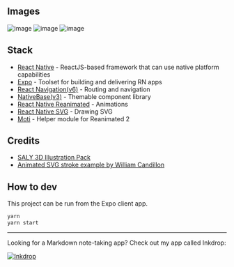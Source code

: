 ## Images
![image](https://github.com/Utkarsh575/Learn-React-native/assets/35625228/52e2c6e3-0618-41f0-a0fa-72427e54e99b)
![image](https://github.com/Utkarsh575/Learn-React-native/assets/35625228/f92269df-dca6-467f-86bc-8cea1d6eeca2)
![image](https://github.com/Utkarsh575/Learn-React-native/assets/35625228/286cc957-7fd4-4a8c-9114-cd691bca1c31)


## Stack

- [React Native](https://reactnative.dev/) - ReactJS-based framework that can use native platform capabilities
- [Expo](https://expo.dev/) - Toolset for building and delivering RN apps
- [React Navigation(v6)](https://reactnavigation.org/) - Routing and navigation
- [NativeBase(v3)](https://nativebase.io/) - Themable component library
- [React Native Reanimated](https://docs.swmansion.com/react-native-reanimated/) - Animations
- [React Native SVG](https://github.com/react-native-svg/react-native-svg) - Drawing SVG
- [Moti](https://moti.fyi/) - Helper module for Reanimated 2


## Credits

- [SALY 3D Illustration Pack](https://www.figma.com/community/file/890095002328610853)
- [Animated SVG stroke example by William Candillon](https://github.com/wcandillon/can-it-be-done-in-react-native/tree/master/reanimated-2/src/StrokeAnimation)

## How to dev

This project can be run from the Expo client app.

```sh
yarn
yarn start
```

---

Looking for a Markdown note-taking app? Check out my app called Inkdrop:

[![Inkdrop](https://github.com/craftzdog/dotfiles-public/raw/master/images/inkdrop.png)](https://www.inkdrop.app/)
